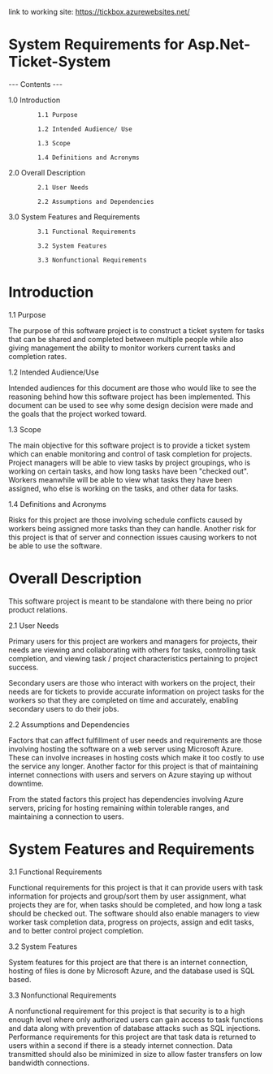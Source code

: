 link to working site: https://tickbox.azurewebsites.net/

# System Requirements for Asp.Net-Ticket-System 

--- Contents ---

1.0 Introduction

            1.1 Purpose

            1.2 Intended Audience/ Use

            1.3 Scope

            1.4 Definitions and Acronyms

2.0 Overall Description

            2.1 User Needs

            2.2 Assumptions and Dependencies

3.0 System Features and Requirements

            3.1 Functional Requirements

            3.2 System Features

            3.3 Nonfunctional Requirements



# Introduction

1.1 Purpose
           
The purpose of this software project is to construct a ticket system for tasks that can be shared and completed between multiple people while also giving management the ability to monitor workers current tasks and completion rates.

1.2 Intended Audience/Use

Intended audiences for this document are those who would like to see the reasoning behind how this software project has been implemented. This document can be used to see why some design decision were made and the goals that the project worked toward.

1.3 Scope

The main objective for this software project is to provide a ticket system which can enable monitoring and control of task completion for projects. Project managers will be able to view tasks by project groupings, who is working on certain tasks, and how long tasks have been "checked out". Workers meanwhile will be able to view what tasks they have been assigned, who else is working on the tasks, and other data for tasks.

1.4 Definitions and Acronyms

Risks for this project are those involving schedule conflicts caused by workers being assigned more tasks than they can handle. Another risk for this project is that of server and connection issues causing workers to not be able to use the software.


# Overall Description

This software project is meant to be standalone with there being no prior product relations.

2.1 User Needs

Primary users for this project are workers and managers for projects, their needs are viewing and collaborating with others for tasks, controlling task completion, and viewing task / project characteristics pertaining to project success.

Secondary users are those who interact with workers on the project, their needs are for tickets to provide accurate information on project tasks for the workers so that they are completed on time and accurately, enabling secondary users to do their jobs. 

2.2 Assumptions and Dependencies

Factors that can affect fulfillment of user needs and requirements are those involving hosting the software on a web server using Microsoft Azure. These can involve increases in hosting costs which make it too costly to use the service any longer. Another factor for this project is that of maintaining internet connections with users and servers on Azure staying up without downtime.

From the stated factors this project has dependencies involving Azure servers, pricing for hosting remaining within tolerable ranges, and maintaining a connection to users.

# System Features and Requirements

3.1 Functional Requirements

Functional requirements for this project is that it can provide users with task information for projects and group/sort them by user assignment, what projects they are for, when tasks should be completed, and how long a task should be checked out. The software should also enable managers to view worker task completion data, progress on projects, assign and edit tasks, and to better control project completion.

3.2 System Features

System features for this project are that there is an internet connection, hosting of files is done by Microsoft Azure, and the database used is SQL based.

3.3 Nonfunctional Requirements

A nonfunctional requirement for this project is that security is to a high enough level where only authorized users can gain access to task functions and data along with prevention of database attacks such as SQL injections. Performance requirements for this project are that task data is returned to users within a second if there is a steady internet connection. Data transmitted should also be minimized in size to allow faster transfers on low bandwidth connections.

